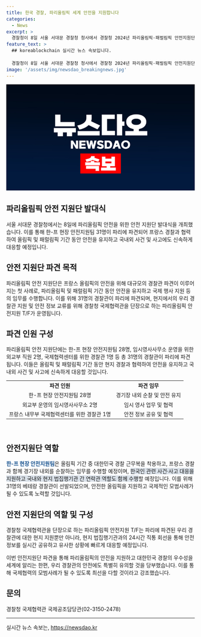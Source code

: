 ```yaml
---
title: 한국 경찰, 파리올림픽 세계 안전을 지원합니다
categories:
  - News
excerpt: >
  경찰청이 8일 서울 서대문 경찰청 청사에서 경찰청 2024년 파리올림픽·패럴림픽 안전지원단 발대식을 개최했다. 이번 파견은 올림픽 기간 중 안전지원을 위한 것으로, 31명의 경찰관이 파리에 파견된다. 이는 국제행사의 안전지원을 위해 대규모로 경찰관을 파견하는 첫 사례이며, 한-프 현장 안전지원팀은 현지 경찰과 함께 활동할 예정이다. 파리올림픽 안전을 위해 한국 정부가 지원에 적극 나섰으며, 이를 통해 세계에 대한민국 경찰의 우수성을 알릴 계획이다.
feature_text: >
  ## koreablockchain 실시간 뉴스 속보입니다.

  경찰청이 8일 서울 서대문 경찰청 청사에서 경찰청 2024년 파리올림픽·패럴림픽 안전지원단 발대식을 개최했다. 이번 파견은 올림픽 기간 중 안전지원을 위한 것으로, 31명의 경찰관이 파리에 파견된다. 이는 국제행사의 안전지원을 위해 대규모로 경찰관을 파견하는 첫 사례이며, 한-프 현장 안전지원팀은 현지 경찰과 함께 활동할 예정이다. 파리올림픽 안전을 위해 한국 정부가 지원에 적극 나섰으며, 이를 통해 세계에 대한민국 경찰의 우수성을 알릴 계획이다.
image: '/assets/img/newsdao_breakingnews.jpg'
---
```


<p><img src="/assets/img/newsdao_breakingnews.jpg" alt="koreablockchain 속보" /></p>

<h2 data-ke-size="size26">파리올림픽 안전 지원단 발대식</h2>

<p data-ke-size="size16">서울 서대문 경찰청에서는 8일에 파리올림픽 안전을 위한 안전 지원단 발대식을 개최했습니다. 이를 통해 한-프 현장 안전지원팀 31명이 파리에 파견되어 프랑스 경찰과 협력하여 올림픽 및 패럴림픽 기간 동안 안전을 유지하고 국내외 사건 및 사고에도 신속하게 대응할 예정입니다.</p>

<h2 data-ke-size="size26">안전 지원단 파견 목적</h2>

<p data-ke-size="size16">파리올림픽 안전 지원단은 프랑스 올림픽의 안전을 위해 대규모의 경찰관 파견이 이루어지는 첫 사례로, 파리올림픽 및 패럴림픽 기간 동안 안전을 유지하고 국제 행사 지원 등의 임무를 수행합니다. 이를 위해 31명의 경찰관이 파리에 파견되며, 현지에서의 우리 경찰관 지원 및 안전 정보 교류를 위해 경찰청 국제협력관을 단장으로 하는 파리올림픽 안전지원 T/F가 운영됩니다.</p>

<h2 data-ke-size="size26">파견 인원 구성</h2>

<p data-ke-size="size16">파리올림픽 안전 지원단에는 한-프 현장 안전지원팀 28명, 임시영사사무소 운영을 위한 외교부 직원 2명, 국제협력센터를 위한 경찰관 1명 등 총 31명의 경찰관이 파리에 파견됩니다. 이들은 올림픽 및 패럴림픽 기간 동안 현지 경찰과 협력하여 안전을 유지하고 국내외 사건 및 사고에 신속하게 대응할 것입니다.</p>

<table>
    <tr>
        <td style="text-align: center; height: 17px;"><b>파견 인원</b></td>
        <td style="text-align: center; height: 17px;"><b>파견 임무</b></td>
    </tr>
    <tr>
        <td style="text-align: center; height: 17px;">한-프 현장 안전지원팀 28명</td>
        <td style="text-align: center; height: 17px;">경기장 내외 순찰 및 안전 유지</td>
    </tr>
    <tr>
        <td style="text-align: center; height: 17px;">외교부 운영의 임시영사사무소 2명</td>
        <td style="text-align: center; height: 17px;">임시 영사 업무 및 협력</td>
    </tr>
    <tr>
        <td style="text-align: center; height: 17px;">프랑스 내무부 국제협력센터를 위한 경찰관 1명</td>
        <td style="text-align: center; height: 17px;">안전 정보 공유 및 협력</td>
    </tr>
</table>

<p data-ke-size="size16">&nbsp;</p>

<h2 data-ke-size="size26">안전지원단 역할</h2>

<p data-ke-size="size16"><b><span style="color: #1a5490;">한-프 현장 안전지원팀</span></b>은 올림픽 기간 중 대한민국 경찰 근무복을 착용하고, 프랑스 경찰과 함께 경기장 내외를 순찰하는 임무를 수행할 예정이며, 
<span style="background-color: #21538527;">한국인 관련 사건·사고 대응을 지원하고 국내와 현지 법집행기관 간 연락관 역할도 함께 수행</span>할 예정입니다. 이를 위해 31명의 베테랑 경찰관이 선발되었으며, 안전한 올림픽을 지원하고 국제적인 모범사례가 될 수 있도록 노력할 것입니다.</p>

<h2 data-ke-size="size26">안전 지원단의 역할 및 구성</h2>

<p data-ke-size="size16">경찰청 국제협력관을 단장으로 하는 파리올림픽 안전지원 T/F는 파리에 파견된 우리 경찰관에 대한 현지 지원뿐만 아니라, 현지 법집행기관과의 24시간 직통 회선을 통해 안전정보를 실시간 공유하고 유사한 상황에 빠르게 대응할 예정입니다.</p>

<p data-ke-size="size16">이번 안전지원단 파견을 통해 파리올림픽의 안전을 지원하고 대한민국 경찰의 우수성을 세계에 알리는 한편, 우리 경찰관의 안전에도 특별히 유의할 것을 당부했습니다. 이를 통해 국제협력의 모범사례가 될 수 있도록 최선을 다할 것이라고 강조했습니다.</p>

<h2 data-ke-size="size26">문의</h2>

<p data-ke-size="size16">경찰청 국제협력관 국제공조담당관(02-3150-2478)</p>

<p><hr /></p>
실시간 뉴스 속보는, <a href="https://newsdao.kr" rel="dofollow">https://newsdao.kr</a>


